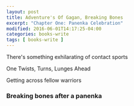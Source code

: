 ```yaml
---
layout: post
title: Adventure's Of Gagan, Breaking Bones
excerpt: "Chapter One: Panenka Celebration"
modified: 2016-06-01T14:17:25-04:00
categories: books-write
tags: [ books-write ]
---
```


There's something exhilarating of contact sports

One Twists, Turns, Lunges Ahead

Getting across fellow warriors


### Breaking bones after a panenka
